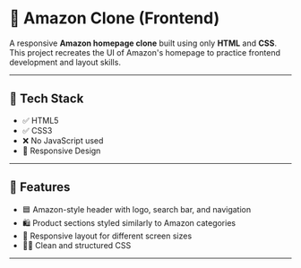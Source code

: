 # 🛒 Amazon Clone (Frontend)

A responsive **Amazon homepage clone** built using only **HTML** and **CSS**. This project recreates the UI of Amazon's homepage to practice frontend development and layout skills.

---

## 🧰 Tech Stack

- ✅ HTML5
- ✅ CSS3
- ❌ No JavaScript used
- 📱 Responsive Design

---

## 📂 Features

- 🟦 Amazon-style header with logo, search bar, and navigation
- 🛍️ Product sections styled similarly to Amazon categories
- 🎯 Responsive layout for different screen sizes
- 👩‍🎨 Clean and structured CSS

---


